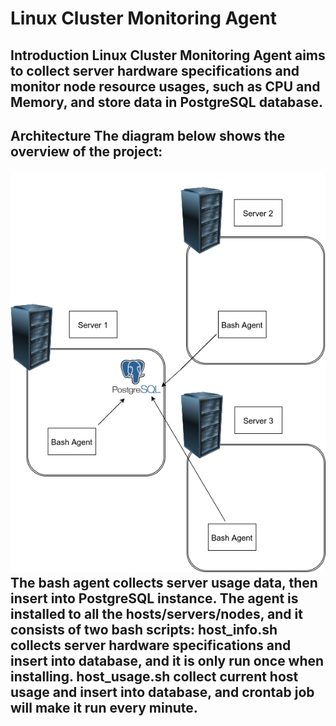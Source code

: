 <h1>Linux Cluster Monitoring Agent

<h2>Introduction
Linux Cluster Monitoring Agent aims to collect server hardware specifications and monitor node resource usages, such as CPU and Memory, and store data in PostgreSQL database.

<h2>Architecture
The diagram below shows the overview of the project:
  
![image](https://raw.githubusercontent.com/jarviscanada/jarvis_data_eng_derek/feature_linux_sql/linux_sql/Picture/1.png)
The bash agent collects server usage data, then insert into PostgreSQL instance. The agent is installed to all the hosts/servers/nodes, and it consists of two bash scripts:
  host_info.sh collects server hardware specifications and insert into database, and it is only run once when installing.
  host_usage.sh collect current host usage and insert into database, and crontab job will make it run every minute.
  
